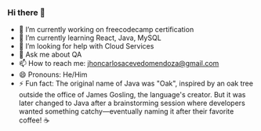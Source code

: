 ### Hi there 👋

- 🔭 I’m currently working on freecodecamp certification
- 🌱 I’m currently learning React, Java, MySQL
- 🤔 I’m looking for help with Cloud Services
- 💬 Ask me about QA
- 📫 How to reach me: jhoncarlosacevedomendoza@gmail.com
- 😄 Pronouns: He/Him
- ⚡ Fun fact:  The original name of Java was "Oak", inspired by an oak tree outside the office of James Gosling, the language's creator. But it was later changed to Java after a brainstorming session where developers wanted something catchy—eventually naming it after their favorite coffee! ☕
